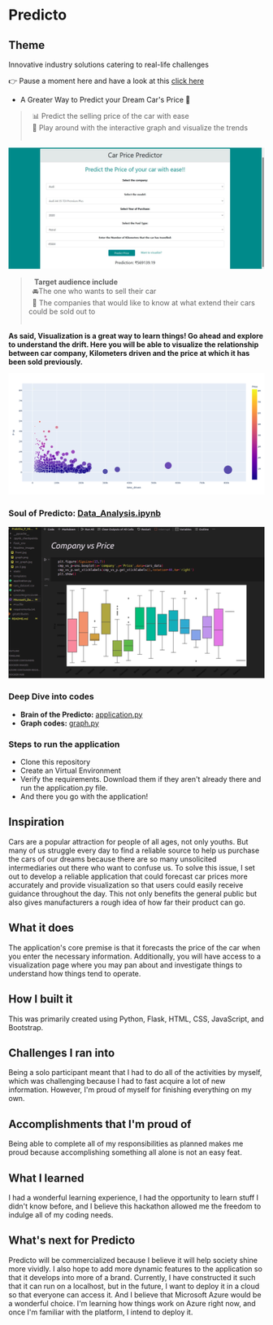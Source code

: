 # Predicto

## Theme
Innovative industry solutions catering to real-life challenges

👉 Pause a moment here and have a look at this [click here](https://youtu.be/3Gx3Sm815G8)
* A Greater Way to Predict your Dream Car's Price 🎯

> &ensp;📊  Predict the selling price of the car with ease <br>
  &ensp;👀 Play around with the interactive graph and visualize the trends <br><br>

![front_page](Readme_images/front.jpg)
<br>
>  &ensp; **Target audience include**<br>
  &ensp;🚘The one who wants to sell their car<br>
  &ensp;🏢 The companies that would like to know at what extend their cars could be sold out to <br><br>

__As said, Visualization is a great way to learn things! Go ahead and explore to understand the drift. Here you will be able to visualize the relationship between car company, Kilometers driven and the price at which it has been sold previously.__<br>

![graph_image](Readme_images/graph.png)

### Soul of Predicto: [Data_Analysis.ipynb](./Data_Analysis.ipynb)<br>

![data](Readme_images/data.png)
### Deep Dive into codes
 * __Brain of the Predicto:__ [application.py](./application.py)
 * __Graph codes:__ [graph.py](./graph.py)

### Steps to run the application
 * Clone this repository
 * Create an Virtual Environment
 * Verify the requirements. Download them if they aren't already there and run the application.py file.
 * And there you go with the application! 

## Inspiration
Cars are a popular attraction for people of all ages, not only youths. But many of us struggle every day to find a reliable source to help us purchase the cars of our dreams because there are so many unsolicited intermediaries out there who want to confuse us. To solve this issue, I set out to develop a reliable application that could forecast car prices more accurately and provide visualization so that users could easily receive guidance throughout the day. This not only benefits the general public but also gives manufacturers a rough idea of how far their product can go.

## What it does
The application's core premise is that it forecasts the price of the car when you enter the necessary information. Additionally, you will have access to a visualization page where you may pan about and investigate things to understand how things tend to operate.

## How I built it
This was primarily created using Python, Flask, HTML, CSS, JavaScript, and Bootstrap.

## Challenges I ran into
Being a solo participant meant that I had to do all of the activities by myself, which was challenging because I had to fast acquire a lot of new information. However, I'm proud of myself for finishing everything on my own.

## Accomplishments that I'm proud of
Being able to complete all of my responsibilities as planned makes me proud because accomplishing something all alone is not an easy feat.

## What I learned
I had a wonderful learning experience, I had the opportunity to learn stuff I didn't know before, and I believe this hackathon allowed me the freedom to indulge all of my coding needs.

## What's next for Predicto
Predicto will be commercialized because I believe it will help society shine more vividly. I also hope to add more dynamic features to the application so that it develops into more of a brand. Currently, I have constructed it such that it can run on a localhost, but in the future, I want to deploy it in a cloud so that everyone can access it. And I believe that Microsoft Azure would be a wonderful choice. I'm learning how things work on Azure right now, and once I'm familiar with the platform, I intend to deploy it.

